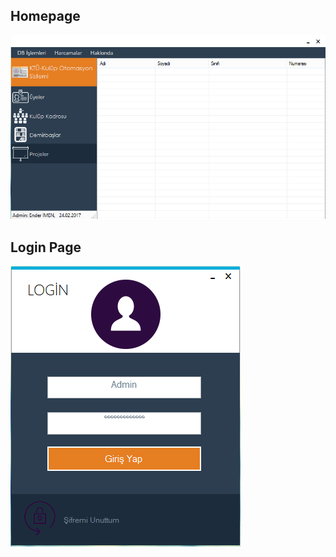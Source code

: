 ## Homepage

![Homepage](https://github.com/enderimen/Club-Automation-System/blob/master/MetroUI/bin/Untitled.png)

## Login Page

![loginpage](https://github.com/enderimen/Club-Automation-System/blob/master/MetroUI/bin/login.png)
